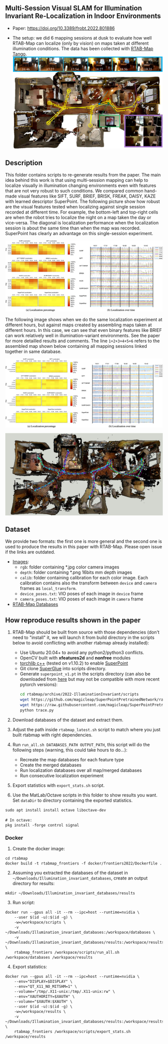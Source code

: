 
## Multi-Session Visual SLAM for Illumination Invariant Re-Localization in Indoor Environments

* Paper: https://doi.org/10.3389/frobt.2022.801886

* The setup: we did 6 mapping sessions at dusk to evaluate how well RTAB-Map can localize (only by vision) on maps taken at different illumination conditions. The data has been collected with [RTAB-Map Tango](https://play.google.com/store/apps/details?id=com.introlab.rtabmap&hl=en_CA&gl=US).
![Overview](https://github.com/introlab/rtabmap/raw/master/archive/2022-IlluminationInvariant/images/fig_overview.jpg)


## Description

This folder contains scripts to re-generate results from the paper. The main idea behind this work is that using multi-session mapping can help to localize visually in illumination changing environments even with features that are not very robust to such conditions. We compared common hand-made visual features like SIFT, SURF, BRIEF, BRISK, FREAK, DAISY, KAZE with learned descriptor SuperPoint. The following picture show how robust are the visual features tested when localizing against single session recorded at different time. For example, the bottom-left and top-right cells are when the robot tries to localize the night on a map taken the day or vice-versa. The diagonal is localization performance when the localization session is about the same time than when the map was recorded. SuperPoint has clearly an advantage on this single-session experiment.

![All sessions](https://github.com/introlab/rtabmap/raw/master/archive/2022-IlluminationInvariant/images/fig_single_percentage.jpg)

The following image shows when we do the same localization experiment at different hours, but against maps created by assembling maps taken at different hours. In this case, we can see that even binary features like BRIEF can work relatively well in illumination-variant environments. See the paper for more detailled results and comments. The line `1+2+3+4+5+6` refers to the assembled map shown below containing all mapping sessions linked together in same database.

![All sessions](https://github.com/introlab/rtabmap/raw/master/archive/2022-IlluminationInvariant/images/fig_merged_percentage.jpg)


![All sessions](https://github.com/introlab/rtabmap/raw/master/archive/2022-IlluminationInvariant/images/fig_map_merged_999.jpg)


## Dataset

We provide two formats: the first one is more general and the second one is used to produce the results in this paper with RTAB-Map. Please open issue if the links are outdated.

* [Images](https://usherbrooke-my.sharepoint.com/:u:/g/personal/labm2414_usherbrooke_ca/EV8F4PZUxOxLhwAyEehlzKwBjF-9xNuxR32Q4mUjx5u-rA?e=eCJ3TW):
  * `rgb`: folder containing *.jpg color camera images
  * `depth`: folder containing *.png 16bits mm depth images
  * `calib`: folder containing calibration for each color image. Each calibration contains also the transform between `device` and `camera` frames as `local_transform`.
  * `device_poses.txt`: VIO poses of each image in `device` frame
  * `camera_poses.txt`: VIO poses of each image in `camera` frame
* [RTAB-Map Databases](https://usherbrooke-my.sharepoint.com/:u:/g/personal/labm2414_usherbrooke_ca/EU5fb0jEKzlGhPK3OWjMGLUBnDo1BRAoZwtB2czyeVLE_A?e=Y0JyXY)



## How reproduce results shown in the paper

1. RTAB-Map should be built from source with those dependencies (don't need to "install" it, we will launch it from build directory in the scripts below to avoid conflicting with another rtabmap already installed): 
    * Use Ubuntu 20.04+ to avoid any python2/python3 conflicts.
    * OpenCV built with **xfeatures2d** and **nonfree** modules
    * [torchlib c++](https://pytorch.org/get-started/locally/) (tested on v1.10.2) to enable [SuperPoint](https://github.com/magicleap/SuperPointPretrainedNetwork)
    * Git clone [SuperGlue](https://github.com/magicleap/SuperGluePretrainedNetwork) into scripts directory.
    * Generate `superpoint_v1.pt` in the scripts directory (can also be downloaded from [here](https://github.com/KinglittleQ/SuperPoint_SLAM/blob/master/superpoint.pt) but may not be compatible with more recent pytorch versions):
      ```bash
      cd rtabmap/archive/2022-IlluminationInvariant/scripts
      wget https://github.com/magicleap/SuperPointPretrainedNetwork/raw/master/superpoint_v1.pth
      wget https://raw.githubusercontent.com/magicleap/SuperPointPretrainedNetwork/master/demo_superpoint.py
      python trace.py
      ```

2. Download databases of the dataset and extract them.
3. Adjust the path inside `rtabmap_latest.sh` script to match where you just built rtabmap with right dependencies.
4. Run `run_all.sh DATABASES_PATH OUTPUT_PATH`, this script will do the following steps (warning, this could take hours to do...):
    * Recreate the map databases for each feature type
    * Create the merged databases
    * Run localization databases over all map/merged databases
    * Run consecutive localization experiment
  
5. Export statistics with `export_stats.sh` script.

6. Use the MatLab/Octave scripts in this folder to show results you want. Set `dataDir` to directory containing the exported statistics. 
```
sudo apt install install octave liboctave-dev

# In octave:
pkg install -forge control signal
```

### Docker

1. Create the docker image:
```
cd rtabmap
docker build -t rtabmap_frontiers -f docker/frontiers2022/Dockerfile .
```

2. Assuming you extracted the databases of the dataset in `~/Downloads/Illumination_invariant_databases`, create an output directory for results:
```
mkdir ~/Downloads/Illumination_invariant_databases/results
```

3. Run script:
```
docker run --gpus all -it --rm --ipc=host --runtime=nvidia \
    --user $(id -u):$(id -g) \
    -w=/workspace/scripts \
    -v ~/Downloads/Illumination_invariant_databases:/workspace/databases \
    -v ~/Downloads/Illumination_invariant_databases/results:/workspace/results \
    rtabmap_frontiers /workspace/scripts/run_all.sh /workspace/databases /workspace/results
```

4. Export statistics:
```
docker run --gpus all -it --rm --ipc=host --runtime=nvidia \
    --env="DISPLAY=$DISPLAY" \
    --env="QT_X11_NO_MITSHM=1" \
    --volume="/tmp/.X11-unix:/tmp/.X11-unix:rw" \
    --env="XAUTHORITY=$XAUTH" \
    --volume="$XAUTH:$XAUTH" \
    --user $(id -u):$(id -g) \
    -w=/workspace/results \
    -v ~/Downloads/Illumination_invariant_databases/results:/workspace/results \
    rtabmap_frontiers /workspace/scripts/export_stats.sh /workspace/results
```
